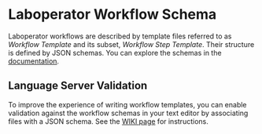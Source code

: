 # Laboperator Workflow Schema

Laboperator workflows are described by template files referred to as _Workflow Template_ and its subset, _Workflow Step Template_. Their structure is defined by JSON schemas. You can explore the schemas in the [documentation](https://schema.laboperator.com/workflow_schema_index/).

## Language Server Validation

To improve the experience of writing workflow templates, you can enable validation against the workflow schemas in your text editor by associating files with a JSON schema. See the [WIKI page](https://github.com/labforward/laboperator-workflow-schema/wiki) for instructions.
